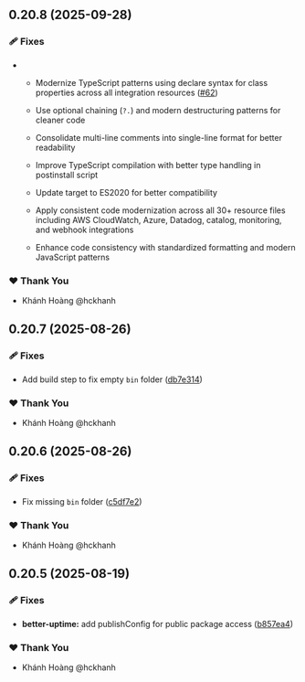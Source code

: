## 0.20.8 (2025-09-28)

### 🩹 Fixes

- - Modernize TypeScript patterns using declare syntax for class properties across all integration resources ([#62](https://github.com/hckhanh/pulumi-any-terraform/pull/62))

  - Use optional chaining (`?.`) and modern destructuring patterns for cleaner code
  - Consolidate multi-line comments into single-line format for better readability
  - Improve TypeScript compilation with better type handling in postinstall script
  - Update target to ES2020 for better compatibility
  - Apply consistent code modernization across all 30+ resource files including AWS CloudWatch, Azure, Datadog, catalog, monitoring, and webhook integrations
  - Enhance code consistency with standardized formatting and modern JavaScript patterns

### ❤️ Thank You

- Khánh Hoàng @hckhanh

## 0.20.7 (2025-08-26)

### 🩹 Fixes

- Add build step to fix empty `bin` folder ([db7e314](https://github.com/hckhanh/pulumi-any-terraform/commit/db7e314))

### ❤️ Thank You

- Khánh Hoàng @hckhanh

## 0.20.6 (2025-08-26)

### 🩹 Fixes

- Fix missing `bin` folder ([c5df7e2](https://github.com/hckhanh/pulumi-any-terraform/commit/c5df7e2))

### ❤️ Thank You

- Khánh Hoàng @hckhanh

## 0.20.5 (2025-08-19)

### 🩹 Fixes

- **better-uptime:** add publishConfig for public package access ([b857ea4](https://github.com/hckhanh/pulumi-any-terraform/commit/b857ea4))

### ❤️ Thank You

- Khánh Hoàng @hckhanh